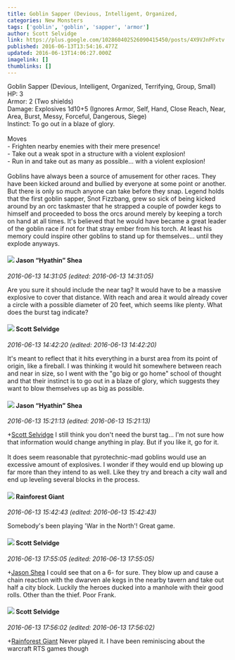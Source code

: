 ```yaml
---
title: Goblin Sapper (Devious, Intelligent, Organized,
categories: New Monsters
tags: ['goblin', 'goblin', 'sapper', 'armor']
author: Scott Selvidge
link: https://plus.google.com/102860402526090415450/posts/4X9VJnPFxtv
published: 2016-06-13T13:54:16.477Z
updated: 2016-06-13T14:06:27.000Z
imagelink: []
thumblinks: []
---
```


Goblin Sapper (Devious, Intelligent, Organized, Terrifying, Group, Small) <br />HP: 3<br />Armor: 2 (Two shields)<br />Damage: Explosives 1d10+5 (Ignores Armor, Self, Hand, Close Reach, Near, Area, Burst, Messy, Forceful, Dangerous, Siege)<br />Instinct: To go out in a blaze of glory.<br /><br />Moves<br />- Frighten nearby enemies with their mere presence!<br />- Take out a weak spot in a structure with a violent explosion!<br />- Run in and take out as many as possible... with a violent explosion!<br /><br />Goblins have always been a source of amusement for other races. They have been kicked around and bullied by everyone at some point or another. But there is only so much anyone can take before they snap. Legend holds that the first goblin sapper, Snot Fizzbang, grew so sick of being kicked around by an orc taskmaster that he strapped a couple of powder kegs to himself and proceeded to boss the orcs around merely by keeping a torch on hand at all times. It&#39;s believed that he would have became a great leader of the goblin race if not for that stray ember from his torch. At least his memory could inspire other goblins to stand up for themselves... until they explode anyways. ﻿
<div id='comment z13rt5hifquswf1cp232udbrcmn5fnou4'>
  <h4><img src='{{site.baseurl}}//images/avatars/116778651030776699740_photo.jpg'> Jason “Hyathin” Shea</h4>
      <p><cite>2016-06-13 14:31:05 (edited: 2016-06-13 14:31:05)</cite></p>
        <p>Are you sure it should include the near tag? It would have to be a massive explosive to cover that distance. With reach and area it would already cover a circle with a possible diameter of 20 feet, which seems like plenty. What does the burst tag indicate?</p>
</div>
        

<div id='comment z13rt5hifquswf1cp232udbrcmn5fnou4'>
  <h4><img src='{{site.baseurl}}//images/avatars/102860402526090415450_photo.jpg'> Scott Selvidge</h4>
      <p><cite>2016-06-13 14:42:20 (edited: 2016-06-13 14:42:20)</cite></p>
        <p>It&#39;s meant to reflect that it hits everything in a burst area from its point of origin, like a fireball. I was thinking it would hit somewhere between reach and near in size, so I went with the &quot;go big or go home&quot; school of thought and that their instinct is to go out in a blaze of glory, which suggests they want to blow themselves up as big as possible.</p>
</div>
        

<div id='comment z13rt5hifquswf1cp232udbrcmn5fnou4'>
  <h4><img src='{{site.baseurl}}//images/avatars/116778651030776699740_photo.jpg'> Jason “Hyathin” Shea</h4>
      <p><cite>2016-06-13 15:21:13 (edited: 2016-06-13 15:21:13)</cite></p>
        <p><span class="proflinkWrapper"><span class="proflinkPrefix">+</span><a class="proflink" href="https://plus.google.com/102860402526090415450" oid="102860402526090415450">Scott Selvidge</a></span> I still think you don&#39;t need the burst tag... I&#39;m not sure how that information would change anything in play. But if you like it, go for it.<br /><br />It does seem reasonable that pyrotechnic-mad goblins would use an excessive amount of explosives. I wonder if they would end up blowing up far more than they intend to as well. Like they try and breach a city wall and end up leveling several blocks in the process.</p>
</div>
        

<div id='comment z13rt5hifquswf1cp232udbrcmn5fnou4'>
  <h4><img src='{{site.baseurl}}//images/avatars/114039531795705017559_photo.jpg'> Rainforest Giant</h4>
      <p><cite>2016-06-13 15:42:43 (edited: 2016-06-13 15:42:43)</cite></p>
        <p>Somebody&#39;s been playing &#39;War in the North&#39;!  Great game.</p>
</div>
        

<div id='comment z13rt5hifquswf1cp232udbrcmn5fnou4'>
  <h4><img src='{{site.baseurl}}//images/avatars/102860402526090415450_photo.jpg'> Scott Selvidge</h4>
      <p><cite>2016-06-13 17:55:05 (edited: 2016-06-13 17:55:05)</cite></p>
        <p><span class="proflinkWrapper"><span class="proflinkPrefix">+</span><a class="proflink" href="https://plus.google.com/116778651030776699740" oid="116778651030776699740">Jason Shea</a></span> I could see that on a 6- for sure. They blow up and cause a chain reaction with the dwarven ale kegs in the nearby tavern and take out half a city block. Luckily the heroes ducked into a manhole with their good rolls. Other than the thief. Poor Frank.</p>
</div>
        

<div id='comment z13rt5hifquswf1cp232udbrcmn5fnou4'>
  <h4><img src='{{site.baseurl}}//images/avatars/102860402526090415450_photo.jpg'> Scott Selvidge</h4>
      <p><cite>2016-06-13 17:56:02 (edited: 2016-06-13 17:56:02)</cite></p>
        <p><span class="proflinkWrapper"><span class="proflinkPrefix">+</span><a class="proflink" href="https://plus.google.com/114039531795705017559" oid="114039531795705017559">Rainforest Giant</a></span> Never played it. I have been reminiscing about the warcraft RTS games though</p>
</div>
        